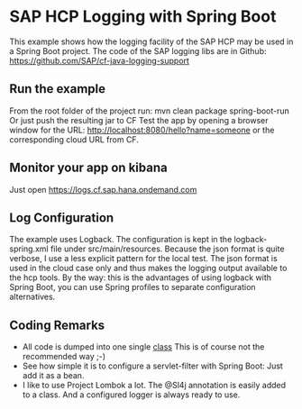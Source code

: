 # SAP HCP Logging with Spring Boot
This example shows how the logging facility of the SAP HCP may be used in a Spring Boot project.
The code of the SAP logging libs are in Github: <https://github.com/SAP/cf-java-logging-support>

## Run the example
From the root folder of the project run: mvn clean package spring-boot-run
Or just push the resulting jar to CF
Test the app by opening a browser window for the URL: <http://localhost:8080/hello?name=someone> 
or the corresponding cloud URL from CF. 

## Monitor your app on kibana
Just open <https://logs.cf.sap.hana.ondemand.com>

## Log Configuration
The example uses Logback. The configuration is kept in the logback-spring.xml file under src/main/resources.
Because the json format is quite verbose, I use a less explicit pattern for the local test. The json format is
used in the cloud case only and thus makes the logging output available to the hcp tools.
By the way: this is the advantages of using logback with Spring Boot, you can use Spring profiles to separate 
configuration alternatives.

## Coding Remarks
- All code is dumped into one single [class](https://github.wdf.sap.corp/d022051/SpringTutorial/blob/master/62_hcp-logging/src/test/java/com/example/HcpLoggingApplicationTests.java)
This is of course not the recommended way ;-)
- See how simple it is to configure a servlet-filter with Spring Boot: Just add it as a bean. 
- I like to use Project Lombok a lot. The @Sl4j annotation is easily added to a class. 
And a configured logger is always ready to use. 